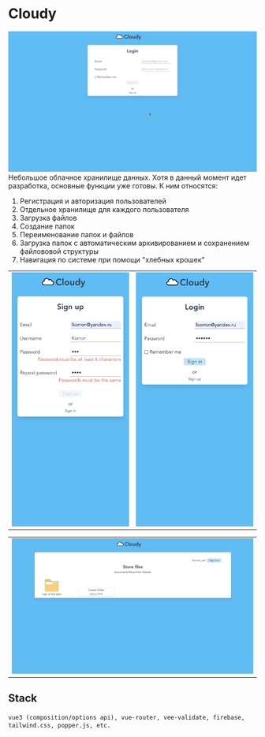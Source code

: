 # Cloudy

![animated preview](/screens/preview.gif)
Небольшое облачное хранилище данных. Хотя в данный момент идет разработка, основные функции уже готовы. К ним относятся:

1. Регистрация и авторизация пользователей
2. Отдельное хранилище для каждого пользователя
3. Загрузка файлов
4. Создание папок
5. Переименование папок и файлов
6. Загрузка папок с автоматическим архивированием и сохранением файлововой структуры
7. Навигация по системе при помощи "хлебных крошек"

<div align="center">
    <table>
    <tr>
        <td><img width="300" src="/screens/phone1.png"/></td>
        <td><img width="300" src="/screens/phone2.png"/></td>
    </tr>
    </table>
    <table>
    <tr>
    <td><img width="627" src="/screens/preview2.png"/></td>
    </tr></table>
</div>

## Stack

```
vue3 (composition/options api), vue-router, vee-validate, firebase, tailwind.css, popper.js, etc.
```
